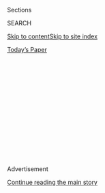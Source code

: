 <div id="app">

<div>

<div>

<div>

<div class="NYTAppHideMasthead css-1q2w90k e1suatyy0">

<div class="section css-ui9rw0 e1suatyy2">

<div class="css-eph4ug er09x8g0">

<div class="css-6n7j50">

</div>

<span class="css-1dv1kvn">Sections</span>

<div class="css-10488qs">

<span class="css-1dv1kvn">SEARCH</span>

</div>

[Skip to content](#site-content)[Skip to site
index](#site-index)

</div>

<div class="css-10698na e1huz5gh0">

</div>

</div>

<div id="masthead-bar-one" class="section hasLinks css-15hmgas e1csuq9d3">

<div class="css-uqyvli e1csuq9d0">

</div>

<div class="css-1uqjmks e1csuq9d1">

</div>

<div class="css-9e9ivx">

[](https://myaccount.nytimes3xbfgragh.onion/auth/login?response_type=cookie&client_id=vi)

</div>

<div class="css-1bvtpon e1csuq9d2">

[Today’s
Paper](https://www.nytimes3xbfgragh.onion/section/todayspaper)

</div>

</div>

</div>

</div>

<div data-aria-hidden="false">

<div id="site-content" data-role="main">

<div>

<div class="css-1aor85t" style="opacity:0.000000001;z-index:-1;visibility:hidden">

<div class="css-1hqnpie">

<div class="css-epjblv">

<span class="css-17xtcya">[Opinion](/section/opinion)</span><span class="css-x15j1o">|</span><span class="css-fwqvlz">Please
Don’t Call Them
Heroes</span>

</div>

<div class="css-k008qs">

<div class="css-1iwv8en">

<span class="css-18z7m18"></span>

<div>

</div>

</div>

<span class="css-1n6z4y">https://nyti.ms/2OrIX9H</span>

<div class="css-1705lsu">

<div class="css-4xjgmj">

<div class="css-4skfbu" data-role="toolbar" data-aria-label="Social Media Share buttons, Save button, and Comments Panel with current comment count" data-testid="share-tools">

  - 
  - 
  - 
  - 
    
    <div class="css-6n7j50">
    
    </div>

  - 
  - 

</div>

</div>

</div>

</div>

</div>

</div>

<div id="NYT_TOP_BANNER_REGION" class="css-13pd83m">

</div>

<div id="top-wrapper" class="css-1sy8kpn">

<div id="top-slug" class="css-l9onyx">

Advertisement

</div>

[Continue reading the main
story](#after-top)

<div class="ad top-wrapper" style="text-align:center;height:100%;display:block;min-height:250px">

<div id="top" class="place-ad" data-position="top" data-size-key="top">

</div>

</div>

<div id="after-top">

</div>

</div>

<div>

<div class="css-v5btjw etb61u70">

<div class="css-v05ibm etb61u71">

[Opinion](/section/opinion)

</div>

</div>

<div id="sponsor-wrapper" class="css-1hyfx7x">

<div id="sponsor-slug" class="css-19vbshk">

Supported by

</div>

[Continue reading the main
story](#after-sponsor)

<div id="sponsor" class="ad sponsor-wrapper" style="text-align:center;height:100%;display:block">

</div>

<div id="after-sponsor">

</div>

</div>

<div class="css-186x18t">

</div>

<div class="css-1vkm6nb ehdk2mb0">

# Please Don’t Call Them Heroes

</div>

Parents and teachers need a real plan to reopen schools safely.

<div class="css-18e8msd">

<div class="css-vp77d3 epjyd6m0">

<div class="css-1p10dcb ey68jwv0" data-aria-hidden="true">

[![Farhad
Manjoo](https://static01.graylady3jvrrxbe.onion/images/2019/01/08/opinion/farhad-manjoo-opinion/farhad-manjoo-opinion-thumbLarge.png
"Farhad Manjoo")](https://www.nytimes3xbfgragh.onion/by/farhad-manjoo)

</div>

<div class="css-1baulvz">

By [<span class="css-1baulvz last-byline" itemprop="name">Farhad
Manjoo</span>](https://www.nytimes3xbfgragh.onion/by/farhad-manjoo)

<div class="css-8atqhb">

Opinion Columnist

</div>

</div>

</div>

  - July 15,
    2020

  - 
    
    <div class="css-4xjgmj">
    
    <div class="css-pvvomx" data-role="toolbar" data-aria-label="Social Media Share buttons, Save button, and Comments Panel with current comment count" data-testid="share-tools">
    
      - 
      - 
      - 
      - 
        
        <div class="css-6n7j50">
        
        </div>
    
      - 
      - 
    
    </div>
    
    </div>

</div>

<div class="css-79elbk" data-testid="photoviewer-wrapper">

<div class="css-z3e15g" data-testid="photoviewer-wrapper-hidden">

</div>

<div class="css-1a48zt4 ehw59r15" data-testid="photoviewer-children">

![<span class="css-cnj6d5 e1z0qqy90" itemprop="copyrightHolder"><span class="css-1ly73wi e1tej78p0">Credit...</span><span><span>Audra
Melton for The New York
Times</span></span></span>](https://static01.graylady3jvrrxbe.onion/images/2020/07/15/opinion/15manjooWeb/merlin_174339132_8c5b6f24-5725-40ed-ac8b-ddd9ba33c790-articleLarge.jpg?quality=75&auto=webp&disable=upscale)

</div>

</div>

</div>

<div class="section meteredContent css-1r7ky0e" name="articleBody" itemprop="articleBody">

<div class="audioFigureHeading">

### Listen to This Op-Ed

<span class="css-16qbtva">Audio Recording by Audm</span>

</div>

<div class="css-qe9gm7">

<div>

</div>

</div>

<div class="css-1fanzo5 StoryBodyCompanionColumn">

<div class="css-53u6y8">

*To hear more audio stories from publishers like The New York Times,
download*[**](https://www.audm.com/?utm_source=nytmag&utm_medium=embed&utm_campaign=left_behind_draper)[*Audm
for iPhone or
Android*](https://www.audm.com/?utm_source=nytopinion&utm_medium=embed&utm_campaign=please_call_heroes)*.*

In America, you should always get a little suspicious when politicians
suddenly [start calling you a
hero](https://slate.com/news-and-politics/2020/04/coronavirus-humans-vs-heroes.html).
It’s a well-worn trick; they’re buttering you up before sacrificing you
to the gods of unconstrained capitalism and governmental neglect.

A few months ago, it was nurses, doctors and other essential workers who
were hailed as heroes — a perfectly accurate and heartwarming sentiment,
but also one meant to obscure the sorry reality that the world’s richest
country was asking health care workers to treat coronavirus patients
[without providing adequate protective
gear](https://www.nytimes3xbfgragh.onion/2020/03/25/opinion/coronavirus-face-mask.html).

“Please don’t call me a hero,” [a nurse in
Brooklyn](https://slate.com/technology/2020/04/nurse-hero-protest.html)
wrote on a protest sign at the time. “I am being martyred against my
will.”

</div>

</div>

<div class="css-1fanzo5 StoryBodyCompanionColumn">

<div class="css-53u6y8">

Now, it’s America’s parents and teachers who are being valorized for
doing a job that really should not require putting their lives on the
line.

</div>

</div>

<div>

</div>

<div class="css-1fanzo5 StoryBodyCompanionColumn">

<div class="css-53u6y8">

At [a White House
event](https://www.whitehouse.gov/briefings-statements/remarks-president-trump-safely-reopening-americas-schools/)
last week to encourage the nation’s schools to reopen, Vice President
Mike Pence laid the heroism on thick. Parents and teachers, he said,
were “two categories of heroes that emerged” in the crisis. Since the
pandemic is all but over, at least in the magical thinking of the Trump
administration, Pence wants parents and teachers to again put on their
capes and save the day. “To open up America again, we got to open up
America’s schools,” he said.

I want schools to reopen as much any parent does. My wife and I were
[driven to the verge of
breakdown](https://www.nytimes3xbfgragh.onion/2020/04/22/opinion/coronavirus-parenting-burnout.html)this
spring while trying to home-school our kids while working from home, and
I am freaking out about having to do that again in the fall.

But parents and teachers would be wise to reject any invitation to
unnecessary heroism. I don’t want educating my kids to be a heroic act
of American defiance — I want it to be ordinary. And I’d rather not
sacrifice my children’s teachers, either, so that America’s economy can
begin humming once more.

Again and again in this crisis, the federal government’s callous
incompetence has left Americans with no good options. [Early research on
school
reopening](https://www.sciencemag.org/news/2020/07/school-openings-across-globe-suggest-ways-keep-coronavirus-bay-despite-outbreaks)
suggests that classrooms can be safe when the virus is contained or
declining, and so long as schools take necessary precautions to minimize
the chance that classrooms become superspreaders. But in much of the
nation, the virus remains uncontained, and so we face a grim future.
There will likely be danger and chaos if the schools do not reopen, and
there will be [danger and chaos if they
do](https://www.nytimes3xbfgragh.onion/2020/07/10/us/politics/trump-schools-reopening.html?searchResultPosition=1).

</div>

</div>

<div class="css-1fanzo5 StoryBodyCompanionColumn">

<div class="css-53u6y8">

The needs of children and working parents have long been ignored by
American lawmakers, but I’ve never felt the government’s neglect as
viscerally as in its inability to make school safe again during a
pandemic.

Shouldn’t getting our kids back to school have been a primary goal of
the federal government throughout the summer? What possible excuse can
anyone muster for falling down on this job?

I’m reminded of that famous presidential call to sacrifice: Ask not what
your country can do for you … because, honestly, it probably won’t do
much of anything, and your best bet when facing a crisis is to [just
learn to live with
it](https://www.nytimes3xbfgragh.onion/2020/03/18/opinion/coronavirus-trump.html).
(This sounds like a joke, but it’s the actual plan: “The virus is with
us, but we need to live with it,” one anonymous administration official
recently [told NBC
News](https://www.nbcnews.com/politics/politics-news/we-need-live-it-white-house-readies-new-message-nation-n1232884).)

</div>

</div>

<div>

</div>

<div class="css-1fanzo5 StoryBodyCompanionColumn">

<div class="css-53u6y8">

Experts say there are many ways to [mitigate the risks of the
coronavirus while reopening the
schools](https://www.nytimes3xbfgragh.onion/2020/07/10/opinion/coronavirus-schools-reopening.html).
The most obvious of these would have been to reduce the spread of the
virus, but you know how well that’s going.

The federal government could also have provided [the hundreds of
billions of
dollars](https://ccsso.org/blog/ccsso-submits-cost-estimate-safely-reopening-public-schools-after-covid)
that school district officials say is necessary to remake education
during a pandemic. We could have funded hazard pay for teachers and paid
time off for parents, and come up with a plan to repurpose office
buildings or gyms for the space required to teach students while social
distancing.

In May, [Democrats in the House
passed](https://blogs.edweek.org/edweek/campaign-k-12/2020/05/covid-relief-schools-60-billion-democrats-bill.html)
a bill that calls for $58 billion in new funds for schools. But the
Republican Senate has not taken up the measure, and President Trump has
done little more than post several all-caps tweets demanding that they
reopen. In cable-news interviews this weekend, Betsy DeVos, the
education secretary, [refused to
say](https://www.cnn.com/2020/07/12/politics/betsy-devos-schools-reopening-coronavirus-cnntv/index.html)
if schools should follow the Centers for Disease Control and
Prevention’s [health
guidelines](https://www.cdc.gov/coronavirus/2019-ncov/community/schools-childcare/schools.html),
which calls for strict social distancing, masks and the installation of
physical barriers and improved ventilation to reduce the spread of the
virus.

</div>

</div>

<div class="css-1fanzo5 StoryBodyCompanionColumn">

<div class="css-53u6y8">

DeVos’s plan, like Trump’s, appears to be little more than wishful
thinking: Go to school. Don’t worry about it. Things will be fine.
You’re a hero\!

Forgive me if I feel less like a hero than like a chump. This week
several large school districts, including Los Angeles and San Diego,
announced that it’s too dangerous to open for in-person instruction. I
expect that we’ll see a wave of others deciding the same, leaving
parents across the country in an impossible bind.

There is a danger that frustrated parents blame teachers for the crisis.
After all, distance learning has been a disaster. It’s unfair, and
likely impossible, for kids to learn by themselves off a screen, and in
my experience, remote learning requires a great deal of parental
oversight, which is difficult or impossible for most overburdened
parents.

But as I tried and failed to educate my kids during months under
quarantine, I gained new appreciation for my children’s teachers, and
I’m wary of asking more of them. Spending a day teaching kids has got
to be one of the most difficult and most thankless job our society asks
professionals to do. It doesn’t strike me as fair to demand that
teachers now risk their lives, too, just because our government couldn’t
be bothered to protect them. Teachers shouldn’t have to be heroes to do
their jobs; educating our children should be heroism enough.

## Office Hours With Farhad Manjoo

*Farhad wants to* [*chat with readers on the
phone*](https://www.nytimes3xbfgragh.onion/2019/05/16/opinion/farhad-office-hours.html?module=inline)*.
If you’re interested in talking to a New York Times columnist about
anything that’s on your mind, please fill out this form. Farhad will
select a few readers to
call.*

</div>

</div>

<div style="max-width:100%;margin:0 auto">

<div class="css-17dprlf" data-id="100000006507025" data-slug="farhad-office-hours" style="max-width:600px">

</div>

</div>

<div class="css-1fanzo5 StoryBodyCompanionColumn">

<div class="css-53u6y8">

*The Times is committed to publishing* [*a diversity of
letters*](https://www.nytimes3xbfgragh.onion/2019/01/31/opinion/letters/letters-to-editor-new-york-times-women.html)
*to the editor. We’d like to hear what you think about this or any of
our articles. Here are some*
[*tips*](https://help.nytimes3xbfgragh.onion/hc/en-us/articles/115014925288-How-to-submit-a-letter-to-the-editor)*.
And here's our email:*
[*letters@NYTimes.com*](mailto:letters@NYTimes.com)*.*

*Follow The New York Times Opinion section on*
[*Facebook*](https://www.facebookcorewwwi.onion/nytopinion)*,* [*Twitter
(@NYTopinion)*](http://twitter.com/NYTOpinion) *and*
[*Instagram*](https://www.instagram.com/nytopinion/)*.*

</div>

</div>

</div>

<div>

</div>

<div>

</div>

<div>

</div>

<div>

<div id="bottom-wrapper" class="css-1ede5it">

<div id="bottom-slug" class="css-l9onyx">

Advertisement

</div>

[Continue reading the main
story](#after-bottom)

<div id="bottom" class="ad bottom-wrapper" style="text-align:center;height:100%;display:block;min-height:90px">

</div>

<div id="after-bottom">

</div>

</div>

</div>

</div>

</div>

## Site Index

<div>

</div>

## Site Information Navigation

  - [© <span>2020</span> <span>The New York Times
    Company</span>](https://help.nytimes3xbfgragh.onion/hc/en-us/articles/115014792127-Copyright-notice)

<!-- end list -->

  - [NYTCo](https://www.nytco.com/)
  - [Contact
    Us](https://help.nytimes3xbfgragh.onion/hc/en-us/articles/115015385887-Contact-Us)
  - [Work with us](https://www.nytco.com/careers/)
  - [Advertise](https://nytmediakit.com/)
  - [T Brand Studio](http://www.tbrandstudio.com/)
  - [Your Ad
    Choices](https://www.nytimes3xbfgragh.onion/privacy/cookie-policy#how-do-i-manage-trackers)
  - [Privacy](https://www.nytimes3xbfgragh.onion/privacy)
  - [Terms of
    Service](https://help.nytimes3xbfgragh.onion/hc/en-us/articles/115014893428-Terms-of-service)
  - [Terms of
    Sale](https://help.nytimes3xbfgragh.onion/hc/en-us/articles/115014893968-Terms-of-sale)
  - [Site
    Map](https://spiderbites.nytimes3xbfgragh.onion)
  - [Help](https://help.nytimes3xbfgragh.onion/hc/en-us)
  - [Subscriptions](https://www.nytimes3xbfgragh.onion/subscription?campaignId=37WXW)

</div>

</div>

</div>

</div>
